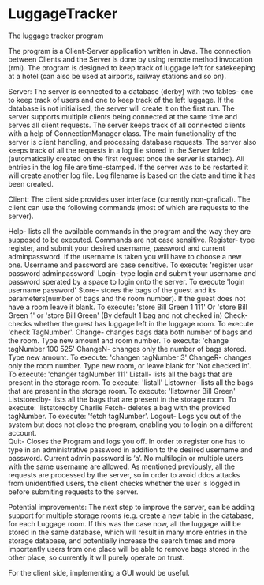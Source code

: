 # LuggageTracker
The luggage tracker program 

   The program is a Client-Server application written in Java. The connection between Clients and the Server is done by using remote method invocation (rmi). The program is designed to keep track of luggage left for safekeeping at a hotel (can also be used at airports, railway stations and so on). 

Server:
   The server is connected to a database (derby) with two tables- one to keep track of users and one to keep track of the left luggage. If the database is not initialised, the server will create it on the first run. 
   The server supports multiple clients being connected at the same time and serves all client requests. The server keeps track of all connected clients with a help of ConnectionManager class.
   The main functionality of the server is client handling, and processing database requests. The server also keeps track of all the requests in a log file stored in the Server folder (automatically created on the first request once the server is started). All entries in the log file are time-stamped. If the server was to be restarted it will create another log file. Log filename is based on the date and time it has been created.

Client:
	The client side provides user interface (currently non-grafical). The client can use the following commands (most of which are requests to the server). 

Help- lists all the available commands in the program and the way they are supposed to be executed. Commands are not case sensitive.
Register- type register, and submit your desired username, password and current adminpassword. If the username is taken you will have to choose a new one.  Username and password are case sensitive. To execute: 'register user password adminpassword'
Login- type login and submit your username and password sperated by a space to login onto the server. To execute 'login username password'
Store- stores the bags of the guest and its parameters(number of bags and the room number). If the guest does not have a room leave it blank.  To execute: 'store Bill Green 1 111' Or 'store Bill Green 1' or 'store Bill Green' (By default 1 bag and not checked in)
Check- checks whether the guest has luggage left in the luggage room. To execute 'check TagNumber'. 
Change- changes bags data both number of bags and the room. Type new amount and room number.  To execute: 'change tagNumber 100 525'
ChangeN- changes only the number of bags stored. Type new amount.  To execute: 'changen tagNumber 3'
ChangeR- changes only the room number. Type new room, or leave blank for 'Not checked in'.  To execute: 'changer tagNumber 111'
Listall- lists all the bags that are present in the storage room. To execute: 'listall'
Listowner- lists all the bags that are present in the storage room. To execute: 'listowner Bill Green'
Liststoredby- lists all the bags that are present in the storage room. To execute: 'liststoredby Charlie
Fetch- deletes a bag with the provided tagNumber. To execute: 'fetch tagNumber'. 
Logout- Logs you out of the system but does not close the program, enabling you to login on a different account.  
Quit- Closes the Program and logs you off.
   In order to register one has to type in an administrative password in addition to the desired username and password. Current admin password is ‘a’.  No multilogin or multiple users with the same username are allowed. As mentioned previously, all the requests are processed by the server, so in order to avoid ddos attacks from unidentified users, the client checks whether the user is logged in before submiting requests to the server. 

Potential improvements:
   The next step to improve the server, can be adding support for multiple storage rooms (e.g. create a new table in the database, for each Luggage room. If this was the case now, all the luggage will be stored in the same database, which will result in many more entries in the storage database, and potentially increase the search times and more importantly users from one place will be able to remove bags stored in the other place, so currently it will purely operate on trust.

   For the client side, implementing a GUI would be useful.
